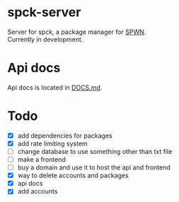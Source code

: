 # spck-server
Server for spck, a package manager for [SPWN](https://github.com/Spu7Nix/SPWN-language).  
Currently in development.

# Api docs
Api docs is located in [DOCS.md](https://github.com/sertdfyguhi/spck-server/blob/master/DOCS.md).

# Todo
- [x] add dependencies for packages
- [x] add rate limiting system
- [ ] change database to use something other than txt file
- [ ] make a frontend
- [ ] buy a domain and use it to host the api and frontend
- [x] way to delete accounts and packages
- [x] api docs
- [x] add accounts
